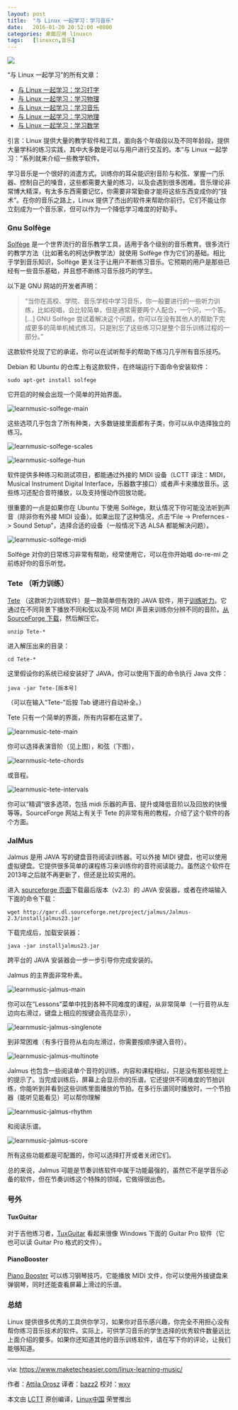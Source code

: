 ```yaml
---
layout: post
title:	"与 Linux 一起学习：学习音乐"
date:	2016-01-20 20:52:00 +0800 
categories:	桌面应用 linuxcn 
tags:	[linuxcn,音乐]
---
```



![](/Asserts/Images/album/201601/20/205206vxznlpj5lggcewc5.png)


“与 Linux 一起学习”的所有文章：


* [与 Linux 一起学习：学习打字](/article-6902-1.html)
* [与 Linux 一起学习：学习物理](/article-6903-1.html)
* [与 Linux 一起学习：学习音乐](/article-6912-1.html)
* [与 Linux 一起学习：学习地理](/article-6913-1.html)
* [与 Linux 一起学习：学习数学](/article-6546-1.html)


引言：Linux 提供大量的教学软件和工具，面向各个年级段以及不同年龄段，提供大量学科的练习实践，其中大多数是可以与用户进行交互的。本“与 Linux 一起学习：”系列就来介绍一些教学软件。


学习音乐是一个很好的消遣方式。训练你的耳朵能识别音阶与和弦、掌握一门乐器、控制自己的嗓音，这些都需要大量的练习，以及会遇到很多困难。音乐理论非常博大精深，有太多东西需要记忆，你需要非常勤奋才能将这些东西变成你的“技术”。在你的音乐之路上，Linux 提供了杰出的软件来帮助你前行。它们不能让你立刻成为一个音乐家，但可以作为一个降低学习难度的好助手。


### Gnu Solfège


[Solfège](https://en.wikipedia.org/wiki/Solf%C3%A8ge) 是一个世界流行的音乐教学工具，适用于各个级别的音乐教育。很多流行的教学方法（比如著名的柯达伊教学法）就使用 Solfège 作为它们的基础。相比于学到音乐知识，Solfège 更关注于让用户不断练习音乐。它预期的用户是那些已经有一些音乐基础，并且想不断练习音乐技巧的学生。


以下是 GNU 网站的开发者声明：



> 
> “当你在高校、学院、音乐学校中学习音乐，你一般要进行的一些听力训练，比如视唱，会比较简单，但是通常需要两个人配合，一个问，一个答。[...] GNU Solfège 尝试着解决这个问题，你可以在没有其他人的帮助下完成更多的简单机械式练习。只是别忘了这些练习只是整个音乐训练过程的一部分。”
> 
> 
> 


这款软件兑现了它的承诺，你可以在试听帮手的帮助下练习几乎所有音乐技巧。


Debian 和 Ubuntu 的仓库上有这款软件，在终端运行下面命令安装软件：



```
sudo apt-get install solfege

```

它开启的时候会出现一个简单的开始界面。


![learnmusic-solfege-main](/Asserts/Images/album/201601/20/205206jxxi5jyxpibwtxb5.png)


这些选项几乎包含了所有种类，大多数链接里面都有子类，你可以从中选择独立的练习。


![learnmusic-solfege-scales](/Asserts/Images/album/201601/20/205207iho6ouihnynipeh2.png)


![learnmusic-solfege-hun](/Asserts/Images/album/201601/20/205207c6v1sv6kwfi2owj2.png)


软件提供多种练习和测试项目，都能通过外接的 MIDI 设备（LCTT 译注：MIDI，Musical Instrument Digital Interface，乐器数字接口）或者声卡来播放音乐。这些练习还配合音符播放，以及支持慢动作回放功能。


很重要的一点是如果你在 Ubuntu 下使用 Solfège，默认情况下你可能没法听到声音（除非你有外接 MIDI 设备）。如果出现了这种情况，点击“File -> Prefernces -> Sound Setup”，选择合适的设备（一般情况下选 ALSA 都能解决问题）。


![learnmusic-solfege-midi](/Asserts/Images/album/201601/20/205207g82k0081380zsaas.png)


Solfège 对你的日常练习非常有帮助，经常使用它，可以在你开始唱 do-re-mi 之前练好你的音乐听觉。


### Tete （听力训练）


[Tete](http://tete.sourceforge.net/index.shtml) （这款听力训练软件）是一款简单但有效的 JAVA 软件，用于[训练听力](https://en.wikipedia.org/wiki/Ear_training)。它通过在不同背景下播放不同和弦以及不同 MIDI 声音来训练你分辨不同的音阶。[从 SourceForge 下载](http://sourceforge.net/projects/tete/files/latest/download)，然后解压它。



```
unzip Tete-*

```

进入解压出来的目录：



```
cd Tete-*

```

这里假设你的系统已经安装好了 JAVA，你可以使用下面的命令执行 Java 文件：



```
java -jar Tete-[版本号]

```

（可以在输入“Tete-”后按 Tab 键进行自动补全。）


Tete 只有一个简单的界面，所有内容都在这里了。


![learnmusic-tete-main](/Asserts/Images/album/201601/20/205207d963zwrzp9wbrt6m.png)


你可以选择表演音阶（见上图），和弦（下图），


![learnmusic-tete-chords](/Asserts/Images/album/201601/20/205208jkrmfnranfdradgs.png)


或音程。


![learnmusic-tete-intervals](/Asserts/Images/album/201601/20/205208qaxga0au00b00gup.png)


你可以“精调”很多选项，包括 midi 乐器的声音、提升或降低音阶以及回放的快慢等等。SourceForge 网站上有关于 Tete 的非常有用的教程，介绍了这个软件的各个方面。


### JalMus


Jalmus 是用 JAVA 写的键盘音符阅读训练器。可以外接 MIDI 键盘，也可以使用虚拟键盘。它提供很多简单的课程练习来训练你的音符阅读能力。虽然这个软件在2013年之后就不再更新了，但还是比较实用的。


进入 [sourceforge 页面](http://sourceforge.net/projects/jalmus/files/Jalmus-2.3/)下载最后版本（v2.3）的 JAVA 安装器，或者在终端输入下面的命令下载：



```
wget http://garr.dl.sourceforge.net/project/jalmus/Jalmus-2.3/installjalmus23.jar

```

下载完成后，加载安装器：



```
java -jar installjalmus23.jar

```

跨平台的 JAVA 安装器会一步一步引导你完成安装的。


Jalmus 的主界面非常朴素。


![learnmusic-jalmus-main](/Asserts/Images/album/201601/20/205209pmtjjtxi8to7bzd3.jpg)


你可以在“Lessons”菜单中找到各种不同难度的课程，从非常简单（一行音符从左边向右滑过，键盘上相应的按键会高亮显示），


![learnmusic-jalmus-singlenote](/Asserts/Images/album/201601/20/205209nrwda831da88s81u.png)


到非常困难（有多行音符从右向左滑过，你需要按顺序键入音符）。


![learnmusic-jalmus-multinote](/Asserts/Images/album/201601/20/205209mnznzg2x7682x8xz.png)


Jalmus 也包含一些阅读单个音符的训练，内容和课程相似，只是没有那些视觉上的提示了。当完成训练后，屏幕上会显示你的乐谱。它还提供不同难度的节拍训练，你能听到并看到这些训练里面播放的节拍。在多行乐谱同时播放时，一个节拍器（能听见能看见）可以帮你理解


![learnmusic-jalmus-rhythm](/Asserts/Images/album/201601/20/205210amxwfzvm4mx9349i.png)


和阅读乐谱。


![learnmusic-jalmus-score](/Asserts/Images/album/201601/20/205210gohhjhh10bxcboit.png)


所有这些功能都是可配置的，你可以选择打开或者关闭它们。


总的来说，Jalmus 可能是节奏训练软件中属于功能最强的，虽然它不是学音乐必备的软件，但在节奏训练这个特殊的领域，它做得很出色。


### 号外


#### TuxGuitar


对于吉他练习者，[TuxGuitar](http://tuxguitar.herac.com.ar/) 看起来很像 Windows 下面的 Guitar Pro 软件（它也可以读 Guitar Pro 格式的文件）。


#### PianoBooster


[Piano Booster](http://www.linuxlinks.com/article/20090517041840856/PianoBooster.html) 可以练习钢琴技巧，它能播放 MIDI 文件，你可以使用外接键盘来弹钢琴，同时还能查看屏幕上滑过的乐谱。


### 总结


Linux 提供很多优秀的工具供你学习，如果你对音乐感兴趣，你完全不用担心没有帮你练习音乐技术的软件。实际上，可供学习音乐的学生选择的优秀软件数量远比上面介绍的要多。如果你还知道其他的音乐训练软件，请在写下你的评论，让我们能够知道。




---


via: <https://www.maketecheasier.com/linux-learning-music/>


作者：[Attila Orosz](https://www.maketecheasier.com/author/attilaorosz/) 译者：[bazz2](https://github.com/bazz2) 校对：[wxy](https://github.com/wxy)


本文由 [LCTT](https://github.com/LCTT/TranslateProject) 原创编译，[Linux中国](https://linux.cn/) 荣誉推出
